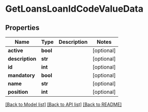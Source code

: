 # GetLoansLoanIdCodeValueData

## Properties
Name | Type | Description | Notes
------------ | ------------- | ------------- | -------------
**active** | **bool** |  | [optional] 
**description** | **str** |  | [optional] 
**id** | **int** |  | [optional] 
**mandatory** | **bool** |  | [optional] 
**name** | **str** |  | [optional] 
**position** | **int** |  | [optional] 

[[Back to Model list]](../README.md#documentation-for-models) [[Back to API list]](../README.md#documentation-for-api-endpoints) [[Back to README]](../README.md)

